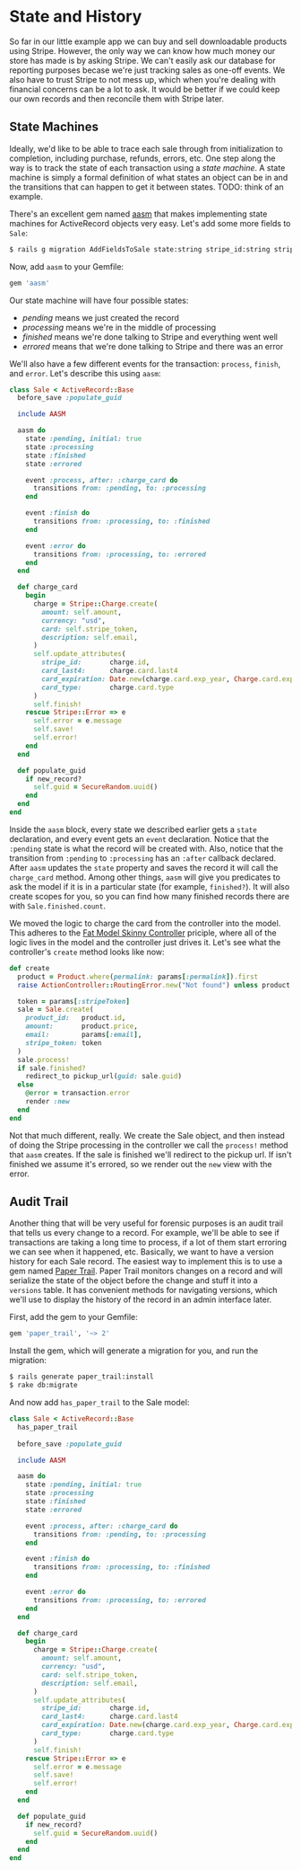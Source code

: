 [aasm]: https://github.com/aasm/aasm
[fmsc]: http://weblog.jamisbuck.org/2006/10/18/skinny-controller-fat-model
[paper_trail]: https://github.com/airblade/paper_trail

# State and History

So far in our little example app we can buy and sell downloadable products using Stripe. However, the only way we can know how much money our store has made is by asking Stripe. We can't easily ask our database for reporting purposes becase we're just tracking sales as one-off events. We also have to trust Stripe to not mess up, which when you're dealing with financial concerns can be a lot to ask. It would be better if we could keep our own records and then reconcile them with Stripe later.

## State Machines

Ideally, we'd like to be able to trace each sale through from initialization to completion, including purchase, refunds, errors, etc. One step along the way is to track the state of each transaction using a *state machine*. A state machine is simply a formal definition of what states an object can be in and the transitions that can happen to get it between states. TODO: think of an example.

There's an excellent gem named [aasm][] that makes implementing state machines for ActiveRecord objects very easy. Let's add some more fields to `Sale`:

```bash
$ rails g migration AddFieldsToSale state:string stripe_id:string stripe_token:string card_last4:string card_expiration:string card_type:string email:string error:text product_id:integer
```

Now, add `aasm` to your Gemfile:

```ruby
gem 'aasm'
```

Our state machine will have four possible states:

* *pending* means we just created the record
* *processing* means we're in the middle of processing
* *finished* means we're done talking to Stripe and everything went well
* *errored* means that we're done talking to Stripe and there was an error

We'll also have a few different events for the transaction: `process`, `finish`, and `error`. Let's describe this using `aasm`:

```ruby
class Sale < ActiveRecord::Base
  before_save :populate_guid

  include AASM

  aasm do
    state :pending, initial: true
    state :processing
    state :finished
    state :errored

    event :process, after: :charge_card do
      transitions from: :pending, to: :processing
    end

    event :finish do
      transitions from: :processing, to: :finished
    end

    event :error do
      transitions from: :processing, to: :errored
    end
  end

  def charge_card
    begin
      charge = Stripe::Charge.create(
        amount: self.amount,
        currency: "usd",
        card: self.stripe_token,
        description: self.email,
      )
      self.update_attributes(
        stripe_id:       charge.id,
        card_last4:      charge.card.last4
        card_expiration: Date.new(charge.card.exp_year, Charge.card.exp_month, 1),
        card_type:       charge.card.type
      )
      self.finish!
    rescue Stripe::Error => e
      self.error = e.message
      self.save!
      self.error!
    end
  end

  def populate_guid
    if new_record?
      self.guid = SecureRandom.uuid()
    end
  end
end
```

Inside the `aasm` block, every state we described earlier gets a `state` declaration, and every event gets an `event` declaration. Notice that the `:pending` state is what the record will be created with. Also, notice that the transition from `:pending` to `:processing` has an `:after` callback declared. After `aasm` updates the `state` property and saves the record it will call the `charge_card` method. Among other things, `aasm` will give you predicates to ask the model if it is in a particular state (for example, `finished?`). It will also create scopes for you, so you can find how many finished records there are with `Sale.finished.count`.

We moved the logic to charge the card from the controller into the model. This adheres to the [Fat Model Skinny Controller][fmsc] priciple, where all of the logic lives in the model and the controller just drives it. Let's see what the controller's `create` method looks like now:

```ruby
def create
  product = Product.where(permalink: params[:permalink]).first
  raise ActionController::RoutingError.new("Not found") unless product

  token = params[:stripeToken]
  sale = Sale.create(
    product_id:   product.id,
    amount:       product.price,
    email:        params[:email],
    stripe_token: token
  )
  sale.process!
  if sale.finished?
    redirect_to pickup_url(guid: sale.guid)
  else
    @error = transaction.error
    render :new
  end
end
```

Not that much different, really. We create the Sale object, and then instead of doing the Stripe processing in the controller we call the `process!` method that `aasm` creates. If the sale is finished we'll redirect to the pickup url. If isn't finished we assume it's errored, so we render out the `new` view with the error.

## Audit Trail

Another thing that will be very useful for forensic purposes is an audit trail that tells us every change to a record. For example, we'll be able to see if transactions are taking a long time to process, if a lot of them start erroring we can see when it happened, etc. Basically, we want to have a version history for each Sale record. The easiest way to implement this is to use a gem named [Paper Trail][paper_trail]. Paper Trail monitors changes on a record and will serialize the state of the object before the change and stuff it into a `versions` table. It has convenient methods for navigating versions, which we'll use to display the history of the record in an admin interface later.

First, add the gem to your Gemfile:

```ruby
gem 'paper_trail', '~> 2'
```

Install the gem, which will generate a migration for you, and run the migration:

```bash
$ rails generate paper_trail:install
$ rake db:migrate
```

And now add `has_paper_trail` to the Sale model:

```ruby
class Sale < ActiveRecord::Base
  has_paper_trail
  
  before_save :populate_guid

  include AASM

  aasm do
    state :pending, initial: true
    state :processing
    state :finished
    state :errored

    event :process, after: :charge_card do
      transitions from: :pending, to: :processing
    end

    event :finish do
      transitions from: :processing, to: :finished
    end

    event :error do
      transitions from: :processing, to: :errored
    end
  end

  def charge_card
    begin
      charge = Stripe::Charge.create(
        amount: self.amount,
        currency: "usd",
        card: self.stripe_token,
        description: self.email,
      )
      self.update_attributes(
        stripe_id:       charge.id,
        card_last4:      charge.card.last4
        card_expiration: Date.new(charge.card.exp_year, Charge.card.exp_month, 1),
        card_type:       charge.card.type
      )
      self.finish!
    rescue Stripe::Error => e
      self.error = e.message
      self.save!
      self.error!
    end
  end

  def populate_guid
    if new_record?
      self.guid = SecureRandom.uuid()
    end
  end
end
```

